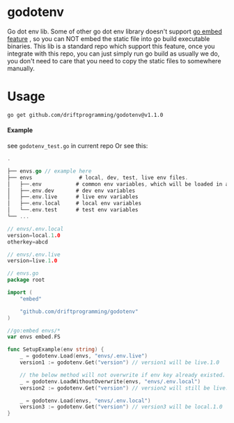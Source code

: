 # godotenv

Go dot env lib. Some of other go dot env library doesn't
support [go embed feature](https://github.com/golang/go/blob/37588ffcb221c12c12882b591a16243ae2799fd1/src/embed/internal/embedtest/embed_test.go)
, so you can NOT embed the static file into go build executable binaries. This lib is a standard repo which support this
feature, once you integrate with this repo, you can just simply run go build as usually we do, you don't need to care
that you need to copy the static files to somewhere manually.

# Usage

```commandline
go get github.com/driftprogramming/godotenv@v1.1.0
```

#### Example

see `godotenv_test.go` in current repo Or see this:

```go
.

├── envs.go // example here                    
├── envs               # local, dev, test, live env files.
│   ├──.env           # common env variables, which will be loaded in all other envs
│   ├──.env.dev       # dev env variables
│   ├──.env.live      # live env variables
│   ├──.env.local     # local env variables
│   └──.env.test      # test env variables
└── ...
```

```go
// envs/.env.local
version=local.1.0
otherkey=abcd
```

```go
// envs/.env.live
version=live.1.0
```

```go
// envs.go
package root

import (
	"embed"

	"github.com/driftprogramming/godotenv"
)

//go:embed envs/*
var envs embed.FS

func SetupExample(env string) {
	_ = godotenv.Load(envs, "envs/.env.live")
	version1 := godotenv.Get("version") // version1 will be live.1.0

	// the below method will not overwrite if env key already existed.
	_ = godotenv.LoadWithoutOverwrite(envs, "envs/.env.local")
	version2 := godotenv.Get("version") // version2 will still be live.1.0

	_ = godotenv.Load(envs, "envs/.env.local")
	version3 := godotenv.Get("version") // version3 will be local.1.0
}

```


